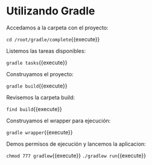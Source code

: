 # Utilizando Gradle

Accedamos a la carpeta con el proyecto:

`cd /root/gradle/complete`{{execute}}

Listemos las tareas disponibles:

`gradle tasks`{{execute}}

Construyamos el proyecto:

`gradle build`{{execute}}

Revisemos la carpeta build:

`find build`{{execute}}

Construyamos el wrapper para ejecución:

`gradle wrapper`{{execute}}

Demos permisos de ejecución y lancemos la aplicacion:

`chmod 777 gradlew`{{execute}}
`./gradlew run`{{execute}}

